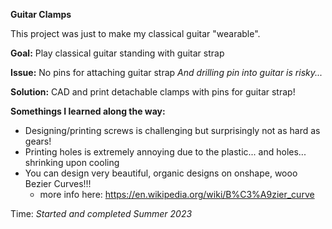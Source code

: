 **Guitar Clamps**

This project was just to make my classical guitar "wearable".

**Goal:**
Play classical guitar standing with guitar strap

**Issue:**
No pins for attaching guitar strap *And drilling pin into guitar is risky...*

**Solution:**
CAD and print detachable clamps with pins for guitar strap!

**Somethings I learned along the way:**
* Designing/printing screws is challenging but surprisingly not as hard as gears!
* Printing holes is extremely annoying due to the plastic... and holes... shrinking upon cooling
* You can design very beautiful, organic designs on onshape, wooo Bezier Curves!!!
  * more info here: https://en.wikipedia.org/wiki/B%C3%A9zier_curve

Time: *Started and completed Summer 2023*
